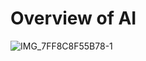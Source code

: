 # Overview of AI

![IMG_7FF8C8F55B78-1](https://github.com/JeongHwaSik/Machine-Learning/assets/99574746/94085784-e299-4cc1-a669-aacf83314123)


